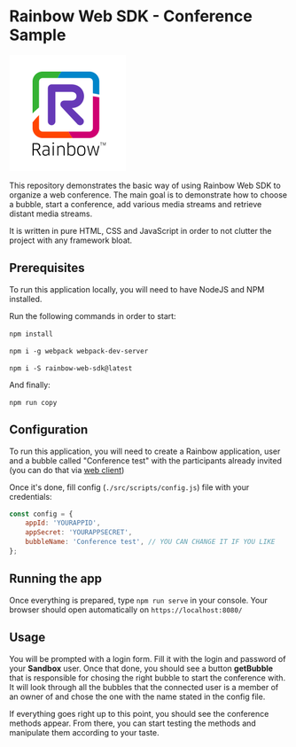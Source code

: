 # Rainbow Web SDK - Conference Sample

![Rainbow](images/logo_rainbow.png)

This repository demonstrates the basic way of using Rainbow Web SDK to organize
a web conference.  The main goal is to demonstrate how to choose a bubble,
start a conference, add various media streams and retrieve distant media
streams.

It is written in pure HTML, CSS and JavaScript in order to not clutter the project with any framework bloat.

## Prerequisites

To run this application locally, you will need to have NodeJS and NPM installed.

Run the following commands in order to start:

`npm install`

`npm i -g webpack webpack-dev-server`

`npm i -S rainbow-web-sdk@latest`

And finally:

`npm run copy`

## Configuration

To run this application, you will need to create a Rainbow application, user
and a bubble called "Conference test" with the participants already invited
(you can do that via [web client](https://web-sandbox.openrainbow.com))

Once it's done, fill config (`./src/scripts/config.js`) file with your
credentials:

```js
const config = {
    appId: 'YOURAPPID',
    appSecret: 'YOURAPPSECRET',
    bubbleName: 'Conference test', // YOU CAN CHANGE IT IF YOU LIKE
};

```

## Running the app

Once everything is prepared, type `npm run serve` in your console. Your browser
should open automatically on `https://localhost:8080/`

## Usage

You will be prompted with a login form. Fill it with the login and password of
your **Sandbox** user.  Once that done, you should see a button **getBubble**
that is responsible for chosing the right bubble to start the conference with.
It will look through all the bubbles that the connected user is a member of an
owner of and chose the one with the name stated in the config file.

If everything goes right up to this point, you should see the conference
methods appear. From there, you can start testing the methods and manipulate
them according to your taste.

